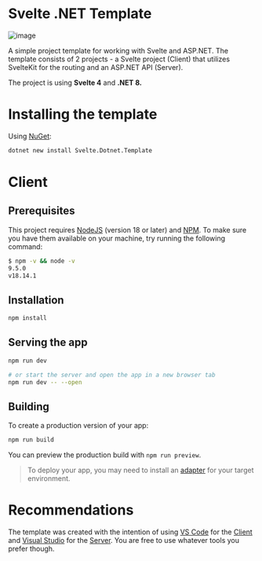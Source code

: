 # Svelte .NET Template

![image](https://github.com/user-attachments/assets/e3030a5d-33f0-49db-ab09-b5ba9934ada0)

A simple project template for working with Svelte and ASP.NET.
The template consists of 2 projects - a Svelte project (Client) that utilizes SvelteKit for the routing and an ASP.NET API (Server).

The project is using <b>Svelte 4</b> and <b>.NET 8.</b>
<br>

# Installing the template

Using [NuGet](https://www.nuget.org/packages/Svelte.Dotnet.Template):
```cmd
dotnet new install Svelte.Dotnet.Template
```

# Client
## Prerequisites

This project requires [NodeJS](http://nodejs.org/) (version 18 or later) and [NPM](https://npmjs.org/).
To make sure you have them available on your machine,
try running the following command:

```sh
$ npm -v && node -v
9.5.0
v18.14.1
```

## Installation

```bash
npm install
```

## Serving the app

```bash
npm run dev

# or start the server and open the app in a new browser tab
npm run dev -- --open
```

## Building

To create a production version of your app:

```bash
npm run build
```

You can preview the production build with `npm run preview`.

> To deploy your app, you may need to install an [adapter](https://kit.svelte.dev/docs/adapters) for your target environment.










# Recommendations

The template was created with the intention of using [VS Code](https://code.visualstudio.com/)
for the [Client](https://github.com/Quickz/svelte-dotnet-template/tree/main/svelte-dotnet-template/Client)
and [Visual Studio](https://visualstudio.microsoft.com/) for the [Server](https://github.com/Quickz/svelte-dotnet-template/tree/main/svelte-dotnet-template/Server). You are free to use whatever tools you prefer though.
